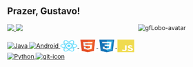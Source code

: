 ## Prazer, Gustavo!

<div><img align="right" alt="gfLobo-avatar" height="200" width="200" src="https://media.discordapp.net/attachments/699473039007416322/704334853050466385/Screenshot_2020-04-27-11-08-54-1.png"></div>


<div>
  <a href="https://github.com/haydeenluph">
  <img height="180em" src="https://github-readme-stats.vercel.app/api?username=gfLobo&show_icons=true&theme=gruvbox&include_all_commits=true&count_private=true"/>
  <img height="130em" src="https://github-readme-stats.vercel.app/api/top-langs/?username=gfLobo&layout=compact&langs_count=7&theme=gruvbox"/>
  </div>
  
  <div>
    
  <div style="display: inline_block"><br>
    <img align="center" alt="Java" height="30" width="40" src="https://cdn.jsdelivr.net/gh/devicons/devicon/icons/java/java-original.svg" >
    <img align="center" alt="Android" height="30" width="40"  src="https://cdn.jsdelivr.net/gh/devicons/devicon/icons/android/android-original-wordmark.svg" >
    <img align="center" alt="React" height="30" width="40" src="https://raw.githubusercontent.com/devicons/devicon/master/icons/react/react-original.svg">
    <img align="center" alt="HTML" height="30" width="40" src="https://raw.githubusercontent.com/devicons/devicon/master/icons/html5/html5-original.svg">
    <img align="center" alt="CSS" height="30" width="40" src="https://raw.githubusercontent.com/devicons/devicon/master/icons/css3/css3-original.svg">
    <img align="center" alt="Js" height="30" width="40" src="https://raw.githubusercontent.com/devicons/devicon/master/icons/javascript/javascript-plain.svg">
    <img align="center" alt="Python" height="30" width="40" src="https://cdn.jsdelivr.net/gh/devicons/devicon/icons/python/python-original.svg" >
    <img align="center" alt="git-icon" height="30" width="40" src="https://cdn.jsdelivr.net/gh/devicons/devicon/icons/git/git-original.svg">
  </div> 
    
  
   ##
 

